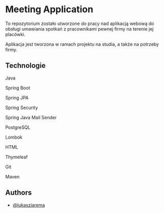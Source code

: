 
# Meeting Application

To repozytorium zostało utworzone do pracy nad aplikacją webową do obsługi umawiania spotkań z pracownikami pewnej firmy na terenie jej placówki.

Aplikacja jest tworzona w ramach projektu na studia, a także na potrzeby firmy.

## Technologie

Java

Spring Boot

Spring JPA

Spring Security

Spring Java Mail Sender

PostgreSQL

Lombok

HTML

Thymeleaf

Git

Maven

## Authors

- [@lukaszjarema](https://github.com/LukaszJarema)
